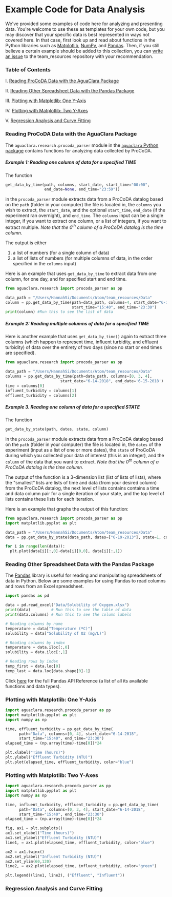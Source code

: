 # Example Code for Data Analysis

We've provided some examples of code here for analyzing and presenting  data. You're welcome to use these as templates for your own code, but you may discover that your specific data is best represented in ways not covered here. In that case, first look up and read about functions in the Python libraries such as [Matplotlib](https://matplotlib.org/api/_as_gen/matplotlib.pyplot.html), [NumPy](https://docs.scipy.org/doc/numpy/reference/), and [Pandas](http://pandas.pydata.org/pandas-docs/version/0.15/tutorials.html). Then, if you still believe a certain example should be added to this collection, you  can [write an issue](https://github.com/AguaClara/team_resources/issues/new) to the team_resources repository with your recommendation.

### Table of Contents

I. [Reading ProCoDA Data with the AguaClara Package](#reading-procoda-data-with-the-aguaclara-package)

II. [Reading Other Spreadsheet Data with the Pandas Package](#reading-other-spreadsheet-data-with-the-pandas-package)

III. [Plotting with Matplotlib: One Y-Axis](#plotting-with-matplotlib-one-y-axis)

IV. [Plotting with Matplotlib: Two Y-Axes](#plotting-with-matplotlib-two-y-axes)

V. [Regression Analysis and Curve Fitting](#regression-analysis-and-curve-fitting)

### Reading ProCoDA Data with the AguaClara Package
The `aguaclara.research.procoda_parser` module in the [`aguaclara` Python package](https://github.com/AguaClara/aguaclara) contains functions for analyzing data collected by ProCoDA.

##### Example 1: Reading one column of data for a specified TIME
The function
```python
get_data_by_time(path, columns, start_date, start_time="00:00",
                 end_date=None, end_time="23:59"))
```
in the `procoda_parser` module extracts data from a ProCoDA datalog based on the `path` (folder in your computer) the file is located in, the `columns` you wish to extract, the `start_date`, and the optional `start_time`, `end_date` (if the experiment ran overnight), and `end_time`. The `columns` input can be a single integer, if you want to extract one column, or a list of integers, if you want to extract multiple. *Note that the 0<sup>th</sup> column of a ProCoDA datalog is the time column.*

The output is either
1. a list of numbers (for a single column of data)
2. a list of lists of numbers (for multiple columns of data, in the order specified in the `columns` input)

<!-- Therefore, if we want to graph it, we can pass it directly to the ``plot()`` function from ``matplotlib.pyplot`` (see sections [III](#plotting-with-matplotlib-one-y-axis) and [IV](#plotting-with-matplotlib-two-y-axes)). -->

Here is an example that uses `get_data_by_time` to extract data from one column, for one day, and for specified start and end time.
```python
from aguaclara.research import procoda_parser as pp

data_path = "/Users/HannahSi/Documents/Atom/team_resources/Data"
column = pp.get_data_by_time(path=data_path, columns=4, start_date="6-14-2018",
                             start_time="15:40", end_time="23:30")
print(column) #Run this to see the list of data
```

##### Example 2: Reading multiple columns of data for a specified TIME
Here is another example that uses `get_data_by_time()` again to extract three columns (which happen to represent time, influent turbidity, and effluent turbidity) of data over the entirety of two days (since no start or end times are specified).

```python
from aguaclara.research import procoda_parser as pp

data_path = "/Users/HannahSi/Documents/Atom/team_resources/Data"
columns = pp.get_data_by_time(path=data_path, columns=[0, 3, 4],
                        start_date="6-14-2018", end_date='6-15-2018')
time = columns[0]
influent_turbidity = columns[1]
effluent_turbidity = columns[2]
```

##### Example 3. Reading one column of data for a specified STATE
The function
```python
get_data_by_state(path, dates, state, column)
```
in the `procoda_parser` module extracts data from a ProCoDA datalog based on the `path` (folder in your computer) the file is located in, the `dates` of the experiment (input as a list of one or more dates), the `state` of ProCoDA during which you collected your data of interest (this is an integer), and the `column` of the data that you want to extract. *Note that the 0<sup>th</sup> column of a ProCoDA datalog is the time column.*

The output of the function is a 3-dimension list (list of lists of lists), where the "smallest" lists are lists of time and data (from your desired column) from the ProCoDA datalog, the next level of lists contains contains a time and data column pair for a single iteration of your state, and the top level of lists contains these lists for each iteration.

Here is an example that graphs the output of this function:

```python
from aguaclara.research import procoda_parser as pp
import matplotlib.pyplot as plt

data_path = "/Users/HannahSi/Documents/Atom/team_resources/Data"
data = pp.get_data_by_state(data_path, dates=["6-19-2013"], state=1, column=1)

for i in range(len(data)):
  plt.plot(data[i][:,0]-data[i][0,0], data[i][:,1])
```

### Reading Other Spreadsheet Data with the Pandas Package
The [Pandas](http://pandas.pydata.org/pandas-docs/version/0.15/tutorials.html) library is useful for reading and manipulating spreadsheets of data in Python. Below are some examples for using Pandas to read columns and rows from an Excel spreadsheet.

```python
import pandas as pd

data = pd.read_excel("Data/Solubility of Oxygen.xlsx")
print(data)         # Run this to see the table of data
print(data.columns) # Run this to see the column labels

# Reading columns by name
temperature = data["Temperature (ºC)"]
solubility = data["Solubility of O2 (mg/L)"]

# Reading columns by index
temperature = data.iloc[:,0]
solubility = data.iloc[:,1]

# Reading rows by index
temp_first = data.loc[0]
temp_last = data.loc[data.shape[0]-1]
```
Click [here](http://pandas.pydata.org/pandas-docs/stable/reference/index.html#api) for the full Pandas API Reference (a list of all its available functions and data types).

### Plotting with Matplotlib: One Y-Axis

```python
import aguaclara.research.procoda_parser as pp
import matplotlib.pyplot as plt
import numpy as np

time, effluent_turbidity = pp.get_data_by_time(
      path="Data", columns=[0, 4], start_date="6-14-2018",
      start_time="15:40", end_time="23:30")
elapsed_time = (np.array(time)-time[0])*24

plt.xlabel("Time (hours)")
plt.ylabel("Effluent Turbidity (NTU)")
plt.plot(elapsed_time, effluent_turbidity, color="blue")
```

### Plotting with Matplotlib: Two Y-Axes

```python
import aguaclara.research.procoda_parser as pp
import matplotlib.pyplot as plt
import numpy as np

time, influent_turbidity, effluent_turbidity = pp.get_data_by_time(
      path="Data", columns=[0, 3, 4], start_date="6-14-2018",
      start_time="15:40", end_time="23:30")
elapsed_time = (np.array(time)-time[0])*24

fig, ax1 = plt.subplots()
ax1.set_xlabel("Time (hours)")
ax1.set_ylabel("Effluent Turbidity (NTU)")
line1, = ax1.plot(elapsed_time, effluent_turbidity, color="blue")

ax2 = ax1.twinx()
ax2.set_ylabel("Influent Turbidity (NTU)")
ax2.set_ylim(60,120)
line2, = ax2.plot(elapsed_time, influent_turbidity, color="green")

plt.legend((line1, line2), ("Effluent", "Influent"))
```

### Regression Analysis and Curve Fitting
